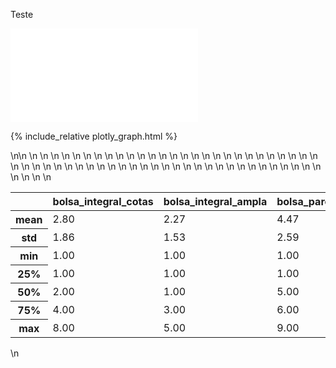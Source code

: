 Teste

![Teste](plotly_graph.html)


{% include_relative plotly_graph.html %}

<style type="text/css">\n#T_6ffdd_row0_col0 {\n  background-color: #d2d2e7;\n  color: #000000;\n}\n#T_6ffdd_row0_col1, #T_6ffdd_row1_col1, #T_6ffdd_row2_col0, #T_6ffdd_row2_col1, #T_6ffdd_row2_col2, #T_6ffdd_row2_col3, #T_6ffdd_row3_col0, #T_6ffdd_row3_col1, #T_6ffdd_row3_col2, #T_6ffdd_row4_col1, #T_6ffdd_row5_col1, #T_6ffdd_row6_col1 {\n  background-color: #fff7fb;\n  color: #000000;\n}\n#T_6ffdd_row0_col2, #T_6ffdd_row1_col3, #T_6ffdd_row3_col3, #T_6ffdd_row4_col2, #T_6ffdd_row5_col2, #T_6ffdd_row6_col3 {\n  background-color: #023858;\n  color: #f1f1f1;\n}\n#T_6ffdd_row0_col3 {\n  background-color: #0d75b3;\n  color: #f1f1f1;\n}\n#T_6ffdd_row1_col0 {\n  background-color: #c4cbe3;\n  color: #000000;\n}\n#T_6ffdd_row1_col2 {\n  background-color: #034b76;\n  color: #f1f1f1;\n}\n#T_6ffdd_row4_col0 {\n  background-color: #d0d1e6;\n  color: #000000;\n}\n#T_6ffdd_row4_col3 {\n  background-color: #73a9cf;\n  color: #f1f1f1;\n}\n#T_6ffdd_row5_col0 {\n  background-color: #b4c4df;\n  color: #000000;\n}\n#T_6ffdd_row5_col3 {\n  background-color: #2685bb;\n  color: #f1f1f1;\n}\n#T_6ffdd_row6_col0 {\n  background-color: #4295c3;\n  color: #f1f1f1;\n}\n#T_6ffdd_row6_col2 {\n  background-color: #0567a2;\n  color: #f1f1f1;\n}\n</style>\n<table id="T_6ffdd_">\n  <thead>\n    <tr>\n      <th class="blank level0" >&nbsp;</th>\n      <th class="col_heading level0 col0" >bolsa_integral_cotas</th>\n      <th class="col_heading level0 col1" >bolsa_integral_ampla</th>\n      <th class="col_heading level0 col2" >bolsa_parcial_cotas</th>\n      <th class="col_heading level0 col3" >bolsa_parcial_ampla</th>\n    </tr>\n  </thead>\n  <tbody>\n    <tr>\n      <th id="T_6ffdd_level0_row0" class="row_heading level0 row0" >mean</th>\n      <td id="T_6ffdd_row0_col0" class="data row0 col0" >2.80</td>\n      <td id="T_6ffdd_row0_col1" class="data row0 col1" >2.27</td>\n      <td id="T_6ffdd_row0_col2" class="data row0 col2" >4.47</td>\n      <td id="T_6ffdd_row0_col3" class="data row0 col3" >3.87</td>\n    </tr>\n    <tr>\n      <th id="T_6ffdd_level0_row1" class="row_heading level0 row1" >std</th>\n      <td id="T_6ffdd_row1_col0" class="data row1 col0" >1.86</td>\n      <td id="T_6ffdd_row1_col1" class="data row1 col1" >1.53</td>\n      <td id="T_6ffdd_row1_col2" class="data row1 col2" >2.59</td>\n      <td id="T_6ffdd_row1_col3" class="data row1 col3" >2.67</td>\n    </tr>\n    <tr>\n      <th id="T_6ffdd_level0_row2" class="row_heading level0 row2" >min</th>\n      <td id="T_6ffdd_row2_col0" class="data row2 col0" >1.00</td>\n      <td id="T_6ffdd_row2_col1" class="data row2 col1" >1.00</td>\n      <td id="T_6ffdd_row2_col2" class="data row2 col2" >1.00</td>\n      <td id="T_6ffdd_row2_col3" class="data row2 col3" >1.00</td>\n    </tr>\n    <tr>\n      <th id="T_6ffdd_level0_row3" class="row_heading level0 row3" >25%</th>\n      <td id="T_6ffdd_row3_col0" class="data row3 col0" >1.00</td>\n      <td id="T_6ffdd_row3_col1" class="data row3 col1" >1.00</td>\n      <td id="T_6ffdd_row3_col2" class="data row3 col2" >1.00</td>\n      <td id="T_6ffdd_row3_col3" class="data row3 col3" >2.00</td>\n    </tr>\n    <tr>\n      <th id="T_6ffdd_level0_row4" class="row_heading level0 row4" >50%</th>\n      <td id="T_6ffdd_row4_col0" class="data row4 col0" >2.00</td>\n      <td id="T_6ffdd_row4_col1" class="data row4 col1" >1.00</td>\n      <td id="T_6ffdd_row4_col2" class="data row4 col2" >5.00</td>\n      <td id="T_6ffdd_row4_col3" class="data row4 col3" >3.00</td>\n    </tr>\n    <tr>\n      <th id="T_6ffdd_level0_row5" class="row_heading level0 row5" >75%</th>\n      <td id="T_6ffdd_row5_col0" class="data row5 col0" >4.00</td>\n      <td id="T_6ffdd_row5_col1" class="data row5 col1" >3.00</td>\n      <td id="T_6ffdd_row5_col2" class="data row5 col2" >6.00</td>\n      <td id="T_6ffdd_row5_col3" class="data row5 col3" >5.00</td>\n    </tr>\n    <tr>\n      <th id="T_6ffdd_level0_row6" class="row_heading level0 row6" >max</th>\n      <td id="T_6ffdd_row6_col0" class="data row6 col0" >8.00</td>\n      <td id="T_6ffdd_row6_col1" class="data row6 col1" >5.00</td>\n      <td id="T_6ffdd_row6_col2" class="data row6 col2" >9.00</td>\n      <td id="T_6ffdd_row6_col3" class="data row6 col3" >10.00</td>\n    </tr>\n  </tbody>\n</table>\n
